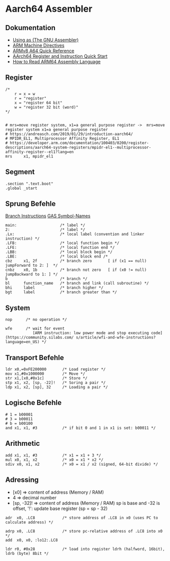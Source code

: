 # Aarch64 Assembler


## Dokumentation

- [Using as (The GNU Assembler)](https://sourceware.org/binutils/docs-2.39/as.pdf)
- [ARM Machine Directives](https://sourceware.org/binutils/docs/as/ARM-Directives.html)
- [ARMv8 A64 Quick Reference](https://courses.cs.washington.edu/courses/cse469/18wi/Materials/arm64.pdf)
- [AArch64 Register and Instruction Quick Start](https://wiki.cdot.senecacollege.ca/wiki/AArch64_Register_and_Instruction_Quick_Start)
- [How to Read ARM64 Assembly Language](https://wolchok.org/posts/how-to-read-arm64-assembly-language/)


## Register

```assembly
/*
    r = x = w  
    r = "register"  
    x = "register 64 bit"  
    w = "register 32 bit (word)"  
*/


# mrs=move register system, x1=a general purpose register ->  mrs=move register system x1=a general purpose register
# https://andreasch.com/2019/01/29/introduction-aarch64/
# MPIDR_EL1, Multiprocessor Affinity Register, EL1 
# https://developer.arm.com/documentation/100403/0200/register-descriptions/aarch64-system-registers/mpidr-el1--multiprocessor-affinity-register--el1?lang=en
mrs     x1, mpidr_el1 
```


## Segment

```assembly
.section ".text.boot"            
.global _start                   

```


## Sprung Befehle

[Branch Instructions](https://www.cs.nmsu.edu/~hdp/cs273/notes/branches.html)
[GAS Symbol-Names](https://sourceware.org/binutils/docs-2.18/as/Symbol-Names.html)

```assembly
main:                   /* label */
2:                      /* label */
.Lx:                    /* local label (convention and linker instruction) */
.LFB:                   /* local function begin */
.LFE:                   /* local function end */
.LBB:                   /* local block begin */
.LBE:                   /* local block end /*
cbz     x1, 2f          /* branch zero       [ if (x1 == null) jumpForward to 2: ]  */
cnbz    x0, 1b          /* branch not zero   [ if (x0 != null) jumpBackward to 1: ] */
b                       /* branch */
bl      function_name   /* branch and link (call subroutine) */
bhi     label           /* branch higher */
bgt     label           /* branch greater than */
```


## System

```assembly
nop      /* no operation */

wfe      /* wait for event 
            [ARM instruction: low power mode and stop executing code](https://community.silabs.com/ s/article/wfi-and-wfe-instructions?language=en_US) */

```


## Transport Befehle

```assembly
ldr x0,=0xFE200000       /* Load register */
mov x1,#0x1000000        /* Move */
str x1,[x0,#0x1c]        /* Store */
stp x1, x2, [sp, -22]!   /* Soring a pair */
ldp x1, x2, [sp], 32     /* Loading a pair */
```


## Logische Befehle

```assembly
# 1 = b00001
# 3 = b00011
# b = b00100
and x1, x1, #3           /* if bit 0 and 1 in x1 is set: b00011 */
```


## Arithmetic

```assembly
add x1, x1, #3           /* x1 = x1 + 3 */
mul x0, x1, x2           /* x0 = x1 * x2 */
sdiv x0, x1, x2          /* x0 = x1 / x2 (signed, 64-bit divide) */
```


## Adressing

- [x0]           => content of address (Memory / RAM)
- 4              => decimal number
- [sp, -32]!     => content of address (Memory / RAM) sp is base and -32 is offset, '!': update base register (sp = sp - 32)

```assembly
adr  x0, .LC8            /* store address of .LC8 in x0 (uses PC to calculate address) */

adrp x0, .LC8            /* store pc-relative address of .LC8 into x0 */
add  x0, x0, :lo12:.LC8 

ldr r0, #0x28            /* load into register ldrh (halfword, 16bit), ldrb (byte) 8bit */
```